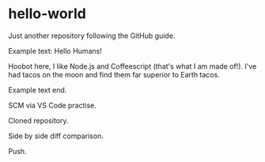 # hello-world
Just another repository following the GitHub guide.

Example text: 
Hello Humans!

Hoobot here, I like Node.js and Coffeescript (that's what I am made of!).
I've had tacos on the moon and find them far superior to Earth tacos.

Example text end. 

SCM via VS Code practise.

Cloned repository. 

Side by side diff comparison. 

Push. 